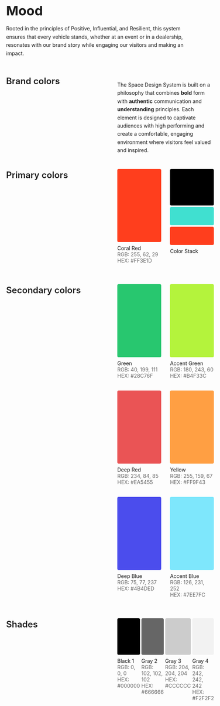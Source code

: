 <div style="max-width: 1200px; margin: 0 auto; padding: 0">
  <h1 style="font-size: 2.25rem; font-weight: bold; margin-bottom: 1rem">
    Mood
  </h1>
  <p style="margin: 1rem 0; line-height: 1.6">
    Rooted in the principles of Positive, Influential, and Resilient, this system ensures that every vehicle stands, whether at an event or in a dealership, resonates with our brand story while engaging our visitors and making an impact.
  </p>
  <div
    style="
      display: grid;
      grid-template-columns: 240px 1fr;
      gap: 24px 64px;
      margin-top: 3rem;
    "
  >
    <div>
      <h2 style="margin: 0; font-size: 1.5rem; font-weight: 600; line-height: 1.4">
        Brand colors
      </h2>
    </div>
    <div style="max-width: 800px">
      <p style="margin: 1rem 0; line-height: 1.6">
        The Space Design System is built on a philosophy that combines <strong>bold</strong> form with <strong>authentic</strong> communication and <strong>understanding</strong> principles. Each element is designed to captivate audiences with high performing and create a comfortable, engaging environment where visitors feel valued and inspired.
      </p>
    </div>

 <div>
      <h2 style="margin: 0; font-size: 1.5rem; font-weight: 600; line-height: 1.4">
        Primary colors
      </h2>
    </div>
    <div style="max-width: 800px">
      <div style="display: flex; gap: 24px; margin-bottom: 2rem;">
        <div style="flex: 1;">
          <div style="background-color: #FF3E1D; height: 200px; border-radius: 4px;"></div>
          <div style="margin-top: 0.5rem;">
            <p style="font-size: 0.875rem; margin: 0;">Coral Red</p>
            <p style="font-size: 0.875rem; margin: 0; color: #666;">
              RGB: 255, 62, 29<br>
              HEX: #FF3E1D
            </p>
          </div>
        </div>
        <div style="flex: 1;">
          <div style="background-color: #000000; height: 100px; border-radius: 4px;"></div>
          <div style="background-color: #40E0D0; height: 50px; border-radius: 4px; margin-top: 4px;"></div>
          <div style="background-color: #FF3E1D; height: 50px; border-radius: 4px; margin-top: 4px;"></div>
          <div style="margin-top: 0.5rem;">
            <p style="font-size: 0.875rem; margin: 0;">Color Stack</p>
          </div>
        </div>
      </div>
    </div>

 <div>
      <h2 style="margin: 0; font-size: 1.5rem; font-weight: 600; line-height: 1.4">
        Secondary colors
      </h2>
    </div>
    <div style="max-width: 800px">
      <div style="display: grid; grid-template-columns: 1fr 1fr; gap: 24px; margin-bottom: 2rem;">
        <div>
          <div style="background-color: #28C76F; height: 200px; border-radius: 4px;"></div>
          <div style="margin-top: 0.5rem;">
            <p style="font-size: 0.875rem; margin: 0;">Green</p>
            <p style="font-size: 0.875rem; margin: 0; color: #666;">
              RGB: 40, 199, 111<br>
              HEX: #28C76F
            </p>
          </div>
        </div>
        <div>
          <div style="background-color: #B4F33C; height: 200px; border-radius: 4px;"></div>
          <div style="margin-top: 0.5rem;">
            <p style="font-size: 0.875rem; margin: 0;">Accent Green</p>
            <p style="font-size: 0.875rem; margin: 0; color: #666;">
              RGB: 180, 243, 60<br>
              HEX: #B4F33C
            </p>
          </div>
        </div>
      </div>

 <div style="display: grid; grid-template-columns: 1fr 1fr; gap: 24px; margin-bottom: 2rem;">
        <div>
          <div style="background-color: #EA5455; height: 200px; border-radius: 4px;"></div>
          <div style="margin-top: 0.5rem;">
            <p style="font-size: 0.875rem; margin: 0;">Deep Red</p>
            <p style="font-size: 0.875rem; margin: 0; color: #666;">
              RGB: 234, 84, 85<br>
              HEX: #EA5455
            </p>
          </div>
        </div>
        <div>
          <div style="background-color: #FF9F43; height: 200px; border-radius: 4px;"></div>
          <div style="margin-top: 0.5rem;">
            <p style="font-size: 0.875rem; margin: 0;">Yellow</p>
            <p style="font-size: 0.875rem; margin: 0; color: #666;">
              RGB: 255, 159, 67<br>
              HEX: #FF9F43
            </p>
          </div>
        </div>
      </div>

<div style="display: grid; grid-template-columns: 1fr 1fr; gap: 24px; margin-bottom: 2rem;">
        <div>
          <div style="background-color: #4B4DED; height: 200px; border-radius: 4px;"></div>
          <div style="margin-top: 0.5rem;">
            <p style="font-size: 0.875rem; margin: 0;">Deep Blue</p>
            <p style="font-size: 0.875rem; margin: 0; color: #666;">
              RGB: 75, 77, 237<br>
              HEX: #4B4DED
            </p>
          </div>
        </div>
        <div>
          <div style="background-color: #7EE7FC; height: 200px; border-radius: 4px;"></div>
          <div style="margin-top: 0.5rem;">
            <p style="font-size: 0.875rem; margin: 0;">Accent Blue</p>
            <p style="font-size: 0.875rem; margin: 0; color: #666;">
              RGB: 126, 231, 252<br>
              HEX: #7EE7FC
            </p>
          </div>
        </div>
      </div>
    </div>

 <div>
      <h2 style="margin: 0; font-size: 1.5rem; font-weight: 600; line-height: 1.4">
        Shades
      </h2>
    </div>
    <div style="max-width: 800px">
      <div style="display: grid; grid-template-columns: repeat(4, 1fr); gap: 4px;">
        <div>
          <div style="background-color: #000000; height: 100px; border-radius: 4px;"></div>
          <div style="margin-top: 0.5rem;">
            <p style="font-size: 0.875rem; margin: 0;">Black 1</p>
            <p style="font-size: 0.875rem; margin: 0; color: #666;">
              RGB: 0, 0, 0<br>
              HEX: #000000
            </p>
          </div>
        </div>
        <div>
          <div style="background-color: #666666; height: 100px; border-radius: 4px;"></div>
          <div style="margin-top: 0.5rem;">
            <p style="font-size: 0.875rem; margin: 0;">Gray 2</p>
            <p style="font-size: 0.875rem; margin: 0; color: #666;">
              RGB: 102, 102, 102<br>
              HEX: #666666
            </p>
          </div>
        </div>
        <div>
          <div style="background-color: #CCCCCC; height: 100px; border-radius: 4px;"></div>
          <div style="margin-top: 0.5rem;">
            <p style="font-size: 0.875rem; margin: 0;">Gray 3</p>
            <p style="font-size: 0.875rem; margin: 0; color: #666;">
              RGB: 204, 204, 204<br>
              HEX: #CCCCCC
            </p>
          </div>
        </div>
        <div>
          <div style="background-color: #F2F2F2; height: 100px; border-radius: 4px;"></div>
          <div style="margin-top: 0.5rem;">
            <p style="font-size: 0.875rem; margin: 0;">Gray 4</p>
            <p style="font-size: 0.875rem; margin: 0; color: #666;">
              RGB: 242, 242, 242<br>
              HEX: #F2F2F2
            </p>
          </div>
        </div>
      </div>
    </div>
  </div>
</div>

